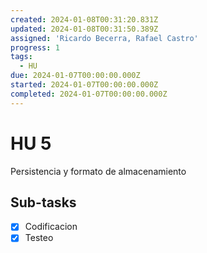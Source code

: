 ```yaml
---
created: 2024-01-08T00:31:20.831Z
updated: 2024-01-08T00:31:50.389Z
assigned: 'Ricardo Becerra, Rafael Castro'
progress: 1
tags:
  - HU
due: 2024-01-07T00:00:00.000Z
started: 2024-01-07T00:00:00.000Z
completed: 2024-01-07T00:00:00.000Z
---
```


# HU 5

Persistencia y formato de almacenamiento

## Sub-tasks

- [x] Codificacion
- [x] Testeo
